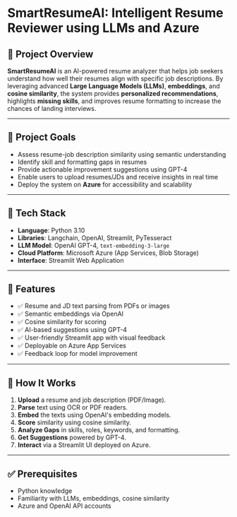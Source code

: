 # SmartResumeAI: Intelligent Resume Reviewer using LLMs and Azure

## 📌 Project Overview

**SmartResumeAI** is an AI-powered resume analyzer that helps job seekers understand how well their resumes align with specific job descriptions. By leveraging advanced **Large Language Models (LLMs)**, **embeddings**, and **cosine similarity**, the system provides **personalized recommendations**, highlights **missing skills**, and improves resume formatting to increase the chances of landing interviews.

---

## 🎯 Project Goals

- Assess resume-job description similarity using semantic understanding
- Identify skill and formatting gaps in resumes
- Provide actionable improvement suggestions using GPT-4
- Enable users to upload resumes/JDs and receive insights in real time
- Deploy the system on **Azure** for accessibility and scalability

---

## 🧰 Tech Stack

- **Language**: Python 3.10  
- **Libraries**: Langchain, OpenAI, Streamlit, PyTesseract  
- **LLM Model**: OpenAI GPT-4, `text-embedding-3-large`  
- **Cloud Platform**: Microsoft Azure (App Services, Blob Storage)  
- **Interface**: Streamlit Web Application  

---

## 🚀 Features

- ✅ Resume and JD text parsing from PDFs or images
- ✅ Semantic embeddings via OpenAI
- ✅ Cosine similarity for scoring
- ✅ AI-based suggestions using GPT-4
- ✅ User-friendly Streamlit app with visual feedback
- ✅ Deployable on Azure App Services
- ✅ Feedback loop for model improvement

---

## 🧪 How It Works

1. **Upload** a resume and job description (PDF/Image).
2. **Parse** text using OCR or PDF readers.
3. **Embed** the texts using OpenAI's embedding models.
4. **Score** similarity using cosine similarity.
5. **Analyze Gaps** in skills, roles, keywords, and formatting.
6. **Get Suggestions** powered by GPT-4.
7. **Interact** via a Streamlit UI deployed on Azure.

---

## ✅ Prerequisites

- Python knowledge
- Familiarity with LLMs, embeddings, cosine similarity
- Azure and OpenAI API accounts

